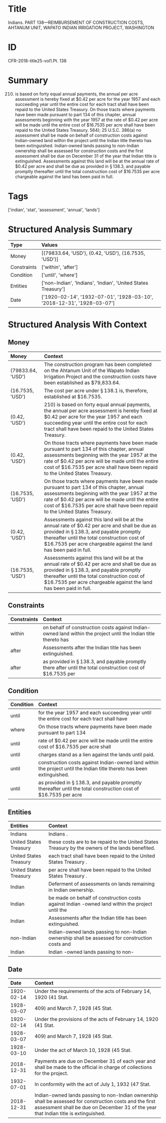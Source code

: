 # Title

 Indians. PART 138—REIMBURSEMENT OF CONSTRUCTION COSTS, AHTANUM UNIT, WAPATO INDIAN IRRIGATION PROJECT, WASHINGTON


# ID

 CFR-2018-title25-vol1.Pt. 138


# Summary

210) is based on forty equal annual payments, the annual per acre assessment is hereby fixed at $0.42 per acre for the year 1957 and each succeeding year until the entire cost for each tract shall have been repaid to the United States Treasury.
On those tracts where payments have been made pursuant to part 134 of this chapter, annual assessments beginning with the year 1957 at the rate of $0.42 per acre will be made until the entire cost of $16.7535 per acre shall have been repaid to the United States Treasury.
564); 25 U.S.C. 386(a) no assessment shall be made on behalf of construction costs against Indian-owned land within the project until the Indian title thereto has been extinguished.
Indian-owned lands passing to non-Indian ownership shall be assessed for construction costs and the first assessment shall be due on December 31 of the year that Indian title is extinguished.
Assessments against this land will be at the annual rate of $0.42 per acre and shall be due as provided in &#167;&#8201;138.3, and payable promptly thereafter until the total construction cost of $16.7535 per acre chargeable against the land has been paid in full.


# Tags

['indian', 'stat', 'assessment', 'annual', 'lands']


# Structured Analysis Summary

| Type        | Values                                                                 |
|:------------|:-----------------------------------------------------------------------|
| Money       | [(79833.64, 'USD'), (0.42, 'USD'), (16.7535, 'USD')]                   |
| Constraints | ['within', 'after']                                                    |
| Condition   | ['until', 'where']                                                     |
| Entities    | ['non-Indian', 'Indians', 'Indian', 'United States Treasury']          |
| Date        | ['1920-02-14', '1932-07-01', '1928-03-10', '2018-12-31', '1928-03-07'] |


# Structured Analysis With Context

 


## Money

| Money             | Context                                                                                                                                                                                                                                                                         |
|:------------------|:--------------------------------------------------------------------------------------------------------------------------------------------------------------------------------------------------------------------------------------------------------------------------------|
| (79833.64, 'USD') | The construction program has been completed on the Ahtanum Unit of the Wapato Indian Irrigation Project and the construction costs have been established as $79,833.64.                                                                                                         |
| (16.7535, 'USD')  | The cost per acre under &#167;&#8201;138.1 is, therefore, established at $16.7535.                                                                                                                                                                                              |
| (0.42, 'USD')     | 210) is based on forty equal annual payments, the annual per acre assessment is hereby fixed at $0.42 per acre for the year 1957 and each succeeding year until the entire cost for each tract shall have been repaid to the United States Treasury.                            |
| (0.42, 'USD')     | On those tracts where payments have been made pursuant to part 134 of this chapter, annual assessments beginning with the year 1957 at the rate of $0.42 per acre will be made until the entire cost of $16.7535 per acre shall have been repaid to the United States Treasury. |
| (16.7535, 'USD')  | On those tracts where payments have been made pursuant to part 134 of this chapter, annual assessments beginning with the year 1957 at the rate of $0.42 per acre will be made until the entire cost of $16.7535 per acre shall have been repaid to the United States Treasury. |
| (0.42, 'USD')     | Assessments against this land will be at the annual rate of $0.42 per acre and shall be due as provided in &#167;&#8201;138.3, and payable promptly thereafter until the total construction cost of $16.7535 per acre chargeable against the land has been paid in full.        |
| (16.7535, 'USD')  | Assessments against this land will be at the annual rate of $0.42 per acre and shall be due as provided in &#167;&#8201;138.3, and payable promptly thereafter until the total construction cost of $16.7535 per acre chargeable against the land has been paid in full.        |


## Constraints

| Constraints   | Context                                                                                                               |
|:--------------|:----------------------------------------------------------------------------------------------------------------------|
| within        | on behalf of construction costs against Indian-owned land within the project until the Indian title thereto has       |
| after         | Assessments  after  the Indian title has been extinguished.                                                           |
| after         | as provided in &#167;&#8201;138.3, and payable promptly there after until the total construction cost of $16.7535 per |


## Condition

| Condition   | Context                                                                                                                   |
|:------------|:--------------------------------------------------------------------------------------------------------------------------|
| until       | for the year 1957 and each succeeding year until the entire cost for each tract shall have                                |
| where       | On those tracts  where payments have been made pursuant to part 134                                                       |
| until       | rate of $0.42 per acre will be made until the entire cost of $16.7535 per acre shall                                      |
| until       | charges stand as a lien against the lands until  paid.                                                                    |
| until       | construction costs against Indian-owned land within the project until  the Indian title thereto has been extinguished.    |
| until       | as provided in &#167;&#8201;138.3, and payable promptly thereafter until the total construction cost of $16.7535 per acre |


## Entities

| Entities               | Context                                                                                           |
|:-----------------------|:--------------------------------------------------------------------------------------------------|
| Indians                | Indians .                                                                                         |
| United States Treasury | these costs are to be repaid to the United States Treasury  by the owners of the lands benefited. |
| United States Treasury | each tract shall have been repaid to the United States Treasury .                                 |
| United States Treasury | per acre shall have been repaid to the United States Treasury .                                   |
| Indian                 | Deferment of assessments on lands remaining in  Indian  ownership.                                |
| Indian                 | be made on behalf of construction costs against Indian -owned land within the project until the   |
| Indian                 | Assessments after the  Indian  title has been extinguished.                                       |
| non-Indian             | Indian-owned lands passing to  non-Indian ownership shall be assessed for construction costs and  |
| Indian                 | Indian -owned lands passing to non-                                                               |


## Date

| Date       | Context                                                                                                                                                                                         |
|:-----------|:------------------------------------------------------------------------------------------------------------------------------------------------------------------------------------------------|
| 1920-02-14 | Under the requirements of the acts of February 14, 1920 (41 Stat.                                                                                                                               |
| 1928-03-07 | 409) and March 7, 1928 (45 Stat.                                                                                                                                                                |
| 1920-02-14 | Under the provisions of the acts of February 14, 1920 (41 Stat.                                                                                                                                 |
| 1928-03-07 | 409) and March 7, 1928 (45 Stat.                                                                                                                                                                |
| 1928-03-10 | Under the act of March 10, 1928 (45 Stat.                                                                                                                                                       |
| 2018-12-31 | Payments are due on December 31 of each year and shall be made to the official in charge of collections for the project.                                                                        |
| 1932-07-01 | In conformity with the act of July 1, 1932 (47 Stat.                                                                                                                                            |
| 2018-12-31 | Indian-owned lands passing to non-Indian ownership shall be assessed for construction costs and the first assessment shall be due on December 31 of the year that Indian title is extinguished. |


